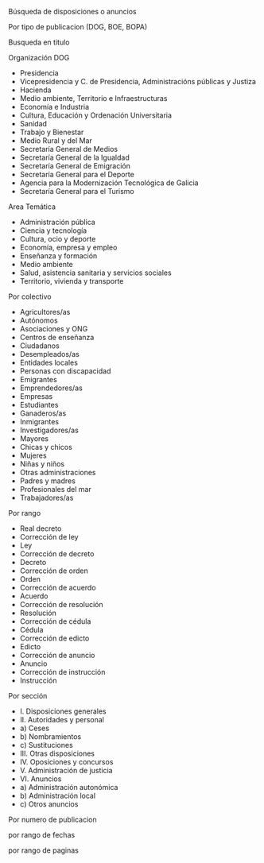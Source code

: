 Búsqueda de disposiciones o anuncios

Por tipo de publicacion (DOG, BOE, BOPA)

Busqueda en titulo

Organización DOG

- Presidencia
- Vicepresidencia y C. de Presidencia, Administracións públicas y Justiza
- Hacienda
- Medio ambiente, Territorio e Infraestructuras
- Economía e Industria
- Cultura, Educación y Ordenación Universitaria
- Sanidad
- Trabajo y Bienestar
- Medio Rural y del Mar
- Secretaría General de Medios
- Secretaría General de la Igualdad
- Secretaría General de Emigración
- Secretaría General para el Deporte
- Agencia para la Modernización Tecnológica de Galicia
- Secretaría General para el Turismo

Area Temática
- Administración pública
- Ciencia y tecnología
- Cultura, ocio y deporte
- Economía, empresa y empleo
- Enseñanza y formación
- Medio ambiente
- Salud, asistencia sanitaria y servicios sociales
- Territorio, vivienda y transporte

Por colectivo
- Agricultores/as
- Autónomos
- Asociaciones y ONG
- Centros de enseñanza
- Ciudadanos
- Desempleados/as
- Entidades locales
- Personas con discapacidad
- Emigrantes
- Emprendedores/as
- Empresas
- Estudiantes
- Ganaderos/as
- Inmigrantes
- Investigadores/as
- Mayores
- Chicas y chicos
- Mujeres
- Niñas y niños
- Otras administraciones
- Padres y madres
- Profesionales del mar
- Trabajadores/as

Por rango
- Real decreto
- Corrección de ley
- Ley
- Corrección de decreto
- Decreto
- Corrección de orden
- Orden
- Corrección de acuerdo
- Acuerdo
- Corrección de resolución
- Resolución
- Corrección de cédula
- Cédula
- Corrección de edicto
- Edicto
- Corrección de anuncio
- Anuncio
- Corrección de instrucción
- Instrucción

Por sección
- I. Disposiciones generales
- II. Autoridades y personal
- a) Ceses
- b) Nombramientos
- c) Sustituciones
- III. Otras disposiciones
- IV. Oposiciones y concursos
- V. Administración de justicia
- VI. Anuncios
- a) Administración autonómica
- b) Administración local
- c) Otros anuncios

Por numero de publicacion 

por rango de fechas

por rango de paginas